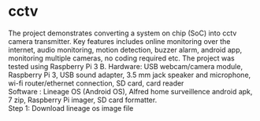 # cctv
The project demonstrates converting a system on chip (SoC) into cctv camera transmitter. Key features includes online monitoring over the internet, audio monitoring, motion 
detection, buzzer alarm, android app, monitoring multiple cameras, no coding required etc. The project was tested using Raspberry Pi 3 B. Hardware: 
USB webcam/camera module, Raspberry Pi 3, USB sound adapter, 3.5 mm jack speaker and microphone, wi-fi router/ethernet connection, SD card, card reader\
Software : Lineage OS (Android OS), Alfred home surveillence android apk, 7 zip, Raspberry Pi imager, SD card formatter.\
Step 1: Download lineage os image file 
